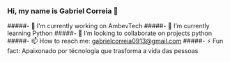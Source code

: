 ### Hi, my name is Gabriel Correia 👋

<!--
**gabriel-correia0408/gabriel-correia0408** is a ✨ _special_ ✨ repository because its `README.md` (this file) appears on your GitHub profile.

Here are some ideas to get you started:
-->

#####- 🔭 I’m currently working on AmbevTech
#####- 🌱 I’m currently learning Python
#####- 👯 I’m looking to collaborate on projects  python
#####- 📫 How to reach me: gabrielcorreia0913@gmail.com
#####- ⚡ Fun fact: Apaixonado por técnologia que trasforma a vida das pessoas


